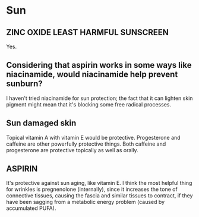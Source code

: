 # Sun

## ZINC OXIDE LEAST HARMFUL SUNSCREEN
Yes.

## Considering that aspirin works in some ways like niacinamide, would niacinamide help prevent sunburn?
I haven't tried niacinamide for sun protection; the fact that it can lighten skin pigment might mean that it's blocking some free radical processes.

## Sun damaged skin
Topical vitamin A with vitamin E would be protective. Progesterone and caffeine are other powerfully protective things. Both caffeine and progesterone are protective topically as well as orally.

## ASPIRIN
It's protective against sun aging, like vitamin E. I think the most helpful thing for wrinkles is pregnenolone (internally), since it increases the tone of connective tissues, causing the fascia and similar tissues to contract, if they have been sagging from a metabolic energy problem (caused by accumulated PUFA).
